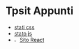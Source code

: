 # Tpsit Appunti

- [stati css](https://2022.stateofcss.com/en-US/)
- [stato js](https://2022.stateofjs.com/en-US/)
- <img src="img\Angular_full_color_logo.md" width=3% height=3%>[Sito React](https://react.com)
